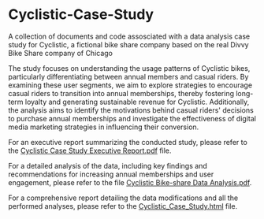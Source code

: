 # Cyclistic-Case-Study
A collection of documents and code assosciated with a data analysis case study for Cyclistic, a fictional bike share company based on the real Divvy Bike Share company of Chicago

The study focuses on understanding the usage patterns of Cyclistic bikes, particularly differentiating between annual members and casual riders. By examining these user segments, we aim to explore strategies to encourage casual riders to transition into annual memberships, thereby fostering long-term loyalty and generating sustainable revenue for Cyclistic. Additionally, the analysis aims to identify the motivations behind casual riders' decisions to purchase annual memberships and investigate the effectiveness of digital media marketing strategies in influencing their conversion.

For an executive report summarizing the conducted study, please refer to the [Cyclistic Case Study Executive Report.pdf](https://github.com/ipmillar/Cyclistic-Case-Study/blob/main/Cyclistic%20Case%20Study%20Executive%20Report.pdf) file.

For a detailed analysis of the data, including key findings and recommendations for increasing annual memberships and user engagement, please refer to the file [Cyclistic Bike-share Data Analysis.pdf](https://github.com/ipmillar/Cyclistic-Case-Study/blob/main/Cyclistic%20Bike-share%20Data%20Analysis.pdf).

For a comprehensive report detailing the data modifications and all the performed analyses, please refer to the [Cyclistic_Case_Study.html](https://htmlpreview.github.io/?https://github.com/ipmillar/Cyclistic-Case-Study/blob/main/Cyclistic_Case_Study.html) file.
